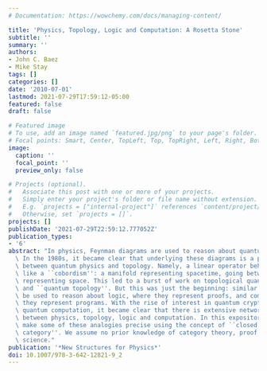 ```yaml
---
# Documentation: https://wowchemy.com/docs/managing-content/

title: 'Physics, Topology, Logic and Computation: A Rosetta Stone'
subtitle: ''
summary: ''
authors:
- John C. Baez
- Mike Stay
tags: []
categories: []
date: '2010-07-01'
lastmod: 2021-07-29T17:59:12-05:00
featured: false
draft: false

# Featured image
# To use, add an image named `featured.jpg/png` to your page's folder.
# Focal points: Smart, Center, TopLeft, Top, TopRight, Left, Right, BottomLeft, Bottom, BottomRight.
image:
  caption: ''
  focal_point: ''
  preview_only: false

# Projects (optional).
#   Associate this post with one or more of your projects.
#   Simply enter your project's folder or file name without extension.
#   E.g. `projects = ["internal-project"]` references `content/project/deep-learning/index.md`.
#   Otherwise, set `projects = []`.
projects: []
publishDate: '2021-07-29T22:59:12.777052Z'
publication_types:
- '6'
abstract: "In physics, Feynman diagrams are used to reason about quantum processes.\
  \ In the 1980s, it became clear that underlying these diagrams is a powerful analogy\
  \ between quantum physics and topology. Namely, a linear operator behaves very much\
  \ like a ``cobordism'': a manifold representing spacetime, going between two manifolds\
  \ representing space. This led to a burst of work on topological quantum field theory\
  \ and ``quantum topology''. But this was just the beginning: similar diagrams can\
  \ be used to reason about logic, where they represent proofs, and computation, where\
  \ they represent programs. With the rise of interest in quantum cryptography and\
  \ quantum computation, it became clear that there is extensive network of analogies\
  \ between physics, topology, logic and computation. In this expository paper, we\
  \ make some of these analogies precise using the concept of ``closed symmetric monoidal\
  \ category''. We assume no prior knowledge of category theory, proof theory or computer\
  \ science."
publication: '*New Structures for Physics*'
doi: 10.1007/978-3-642-12821-9_2
---
```


